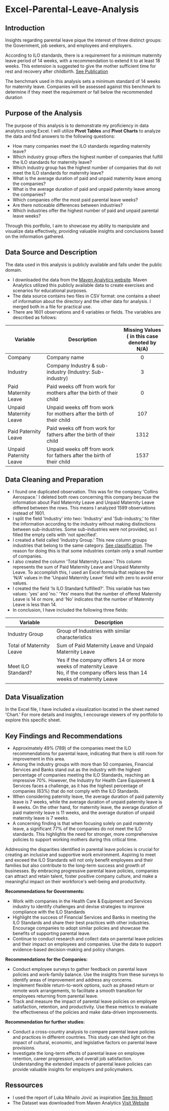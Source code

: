 # Excel-Parental-Leave-Analysis

## Introduction

Insights regarding parental leave pique the interest of three distinct groups: the Government, job seekers, and employees and employers.

According to ILO standards, there is a requirement for a minimum maternity leave period of 14 weeks, with a recommendation to extend it to at least 18 weeks. This extension is suggested to give the mother sufficient time for rest and recovery after childbirth. [See Publication](https://www.ilo.org/wcmsp5/groups/public/---dgreports/---gender/documents/publication/wcms_838655.pdf)

The benchmark used in this analysis sets a minimum standard of 14 weeks for maternity leave. Companies will be assessed against this benchmark to determine if they meet the requirement or fall below the recommended duration

## Purpose of the Analysis

The purpose of this analysis is to demonstrate my proficiency in data analytics using Excel. I will utilize **Pivot Tables** and **Pivot Charts** to analyze the data and find answers to the following questions:
* How many companies meet the ILO standards regarding maternity leave?
* Which industry group offers the highest number of companies that fulfill the ILO standards for maternity leave?
* Which industry group has the highest number of companies that do not meet the ILO standards for maternity leave?
* What is the average duration of paid and unpaid maternity leave among the companies?
* What is the average duration of paid and unpaid paternity leave among the companies?
* Which companies offer the most paid parental leave weeks?
* Are there noticeable differences between industries?
* Which industries offer the highest number of paid and unpaid parental leave weeks?

Through this portfolio, I aim to showcase my ability to manipulate and visualize data effectively, providing valuable insights and conclusions based on the information gathered.

## Data Source and Description

The data used in this analysis is publicly available and falls under the public domain.
* I downloaded the data from the [Maven Analytics website](https://mavenanalytics.io/). Maven Analytics utilized this publicly available data to create exercises and scenarios for educational purposes.
* The data source contains two files in CSV format: one contains a sheet of information about the directory and the other data for analysis. I merged both in a file for practical use.
* There are 1601 observations and 6 variables or fields. The variables are described as follows:

| Variable | Description | Missing Values <br>( in this case denoted by N/A) |
|----------|-------------|:----------------:|
| Company | Company name | 0 |
|Industry | Company Industry & sub-industry (Industry: Sub-industry)| 3 |
| Paid Maternity Leave | Paid weeks off from work for mothers after the birth of their child | 0 |
| Unpaid Maternity Leave| Unpaid weeks off from work for mothers after the birth of their child | 107 |
| Paid Paternity Leave | Paid weeks off from work for fathers after the birth of their child | 1312 |
| Unpaid Paternity Leave | Unpaid weeks off from work for fathers after the birth of their child | 1537 |

## Data Cleaning and Preparation

* I found one duplicated observation. This was for the company 'Collins Aerospace.' I deleted both rows concerning this company because the information about Paid Maternity Leave and Unpaid Maternity Leave differed between the rows. This means I analyzed 1599 observations instead of 1601.
* I split the field 'Industry' into two: 'Industry' and 'Sub-industry,' to filter the information according to the industry without making distinctions between sub-industries. Some sub-industries were not provided, so I filled the empty cells with 'not specified'.
* I created a field called 'Industry Group.' This new column groups industries that belong to the same category. [See classification](https://en.wikipedia.org/wiki/Global_Industry_Classification_Standard). The reason for doing this is that some industries contain only a small number of companies.
* I also created the column 'Total Maternity Leave.' This column represents the sum of Paid Maternity Leave and Unpaid Maternity Leave. To accomplish this, I used an Excel formula that replaces the 'N/A' values in the 'Unpaid Maternity Leave' field with zero to avoid error values.
* I created the field 'Is ILO Standard fulfilled?'. This variable has two values: 'yes' and 'no.' 'Yes' means that the number of offered Maternity Leave is 14 or more, and 'No' indicates that the number of Maternity Leave is less than 14.
* In conclusion, I have included the following three fields:

| Variable | Description|
|----------|----------|
|Industry Group   |Group of Industries with similar characteristics  |
|Total of Maternity Leave  | Sum of Paid Maternity Leave and Unpaid Maternity Leave |
|Meet ILO Standard?   | Yes if the company offers 14 or more weeks of maternity Leave <br> No, if the company offers less than 14 weeks of maternity Leave  |

## Data Visualization
In the Excel file, I have included a visualization located in the sheet named 'Chart.' For more details and insights, I encourage viewers of my portfolio to explore this specific sheet. 

## Key Findings and Recommendations

* Approximately 49% (789) of the companies meet the ILO recommendations for parental leave, indicating that there is still room for improvement in this area.
* Among the industry groups with more than 50 companies, Financial Services and Banks stand out as the industry with the highest percentage of companies meeting the ILO Standards, reaching an impressive 70%. However, the Industry for Health Care Equipment & Services faces a challenge, as it has the highest percentage of companies (63%) that do not comply with the ILO Standards.
* When considering paternity leave, the average duration of paid paternity leave is 7 weeks, while the average duration of unpaid paternity leave is 8 weeks. On the other hand, for maternity leave, the average duration of paid maternity leave is 11 weeks, and the average duration of unpaid maternity leave is 7 weeks. 
* A concerning finding is that when focusing solely on paid maternity leave, a significant 77% of the companies do not meet the ILO standards. This highlights the need for stronger, more comprehensive policies to support working mothers during this critical time.

Addressing the disparities identified in parental leave policies is crucial for creating an inclusive and supportive work environment. Aspiring to meet and exceed the ILO Standards will not only benefit employees and their families but also contribute to the long-term success and growth of businesses. By embracing progressive parental leave policies, companies can attract and retain talent, foster positive company culture, and make a meaningful impact on their workforce's well-being and productivity.

**Recommendations for Governments:**

* Work with companies in the Health Care & Equipment and Services industry to identify challenges and devise strategies to improve compliance with the ILO Standards
* Highlight the success of Financial Services and Banks in meeting the ILO Standards and share their best practices with other industries. Encourage companies to adopt similar policies and showcase the benefits of supporting parental leave.
* Continue to conduct research and collect data on parental leave policies and their impact on employees and companies. Use the data to support evidence-based decision-making and policy changes.

**Recommendations for the Companies:**

* Conduct employee surveys to gather feedback on parental leave policies and work-family balance. Use the insights from these surveys to identify areas of improvement and address any concerns.
* Implement flexible return-to-work options, such as phased return or remote work arrangements, to facilitate a smooth transition for employees returning from parental leave.
* Track and measure the impact of parental leave policies on employee satisfaction, retention, and productivity. Use these metrics to evaluate the effectiveness of the policies and make data-driven improvements.

**Recommendation for further studies:**
* Conduct a cross-country analysis to compare parental leave policies and practices in different countries. This study can shed light on the impact of cultural, economic, and legislative factors on parental leave provisions.
* Investigate the long-term effects of parental leave on employee retention, career progression, and overall job satisfaction. Understanding the extended impacts of parental leave policies can provide valuable insights for employers and policymakers.

## Ressources

* I used the report of Luka Mihailo Jović as inspiration [See his Report](https://mavenanalytics.io/project/4525)
* The Dataset was downloaded from Maven Analytics [Visit Website](https://www.mavenanalytics.io/data-playground?accessType=open)
  

